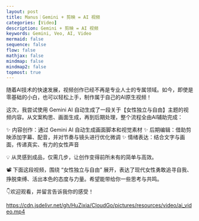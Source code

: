 ```yaml
---
layout: post
title: Manus｜Gemini + 剪映 = AI 视频
categories: [Video]
description: Gemini + 剪映 = AI 视频
keywords: Gemini, Veo, AI, Video
mermaid: false
sequence: false
flow: false
mathjax: false
mindmap: false
mindmap2: false
topmost: true
---
```




随着AI技术的快速发展，视频创作已经不再是专业人士的专属领域。如今，即使是零基础的小白，也可以轻松上手，制作属于自己的AI原生视频！

这次，我尝试使用 Gemini AI 自动生成了一段关于【女性独立与自由】主题的视频内容。从文案构思、画面生成，再到后期处理，整个流程全由AI辅助完成：


✨ 内容创作：通过 Gemini AI 自动生成画面脚本和视觉素材
✨ 后期编辑：借助剪映添加字幕、配音，并对节奏与镜头进行优化微调
✨ 情绪表达：结合文字与画面，传递真实、有力的女性声音

💡 从灵感到成品，仅需几步，让创作变得前所未有的简单与高效。

📽️ 下面这段视频，围绕 “女性独立与自由” 展开，表达了现代女性勇敢追寻自我、挣脱束缚、活出本色的态度与力量。希望能带给你一些思考与共鸣。

👇欢迎观看，并留言告诉我你的感受！


https://cdn.jsdelivr.net/gh/HuZixia/CloudGo/pictures/resources/video/ai_video.mp4






